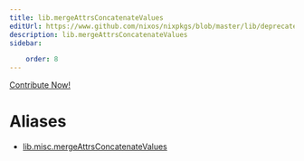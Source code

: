 ```yaml
---
title: lib.mergeAttrsConcatenateValues
editUrl: https://www.github.com/nixos/nixpkgs/blob/master/lib/deprecated.nix#L208C27
description: lib.mergeAttrsConcatenateValues
sidebar:

    order: 8
---
```


<a href="https://www.github.com/nixos/nixpkgs/blob/master/lib/deprecated.nix#L208C27">Contribute Now!</a>


# Aliases

- [lib.misc.mergeAttrsConcatenateValues](reference/lib/misc/lib-misc-mergeAttrsConcatenateValues)


